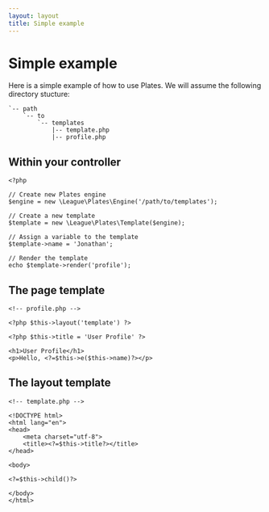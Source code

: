 ```yaml
---
layout: layout
title: Simple example
---
```


Simple example
==============

Here is a simple example of how to use Plates. We will assume the following directory stucture:

~~~
`-- path
    `-- to
        `-- templates
            |-- template.php
            |-- profile.php
~~~

## Within your controller

~~~.language-php
<?php

// Create new Plates engine
$engine = new \League\Plates\Engine('/path/to/templates');

// Create a new template
$template = new \League\Plates\Template($engine);

// Assign a variable to the template
$template->name = 'Jonathan';

// Render the template
echo $template->render('profile');
~~~

## The page template

~~~.language-php
<!-- profile.php -->

<?php $this->layout('template') ?>

<?php $this->title = 'User Profile' ?>

<h1>User Profile</h1>
<p>Hello, <?=$this->e($this->name)?></p>
~~~

## The layout template

~~~.language-php
<!-- template.php -->

<!DOCTYPE html>
<html lang="en">
<head>
    <meta charset="utf-8">
    <title><?=$this->title?></title>
</head>

<body>

<?=$this->child()?>

</body>
</html>
~~~